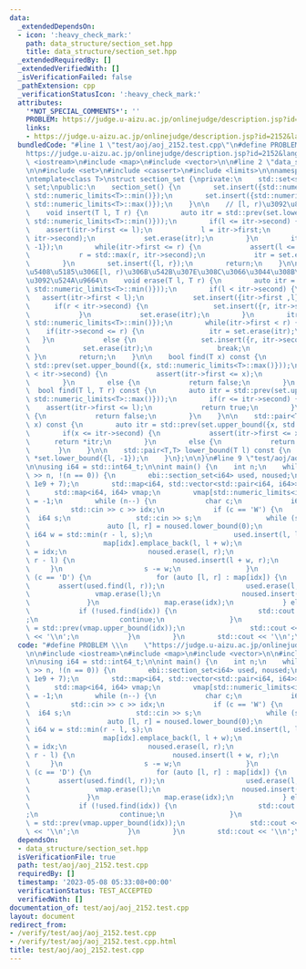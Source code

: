 ```yaml
---
data:
  _extendedDependsOn:
  - icon: ':heavy_check_mark:'
    path: data_structure/section_set.hpp
    title: data_structure/section_set.hpp
  _extendedRequiredBy: []
  _extendedVerifiedWith: []
  _isVerificationFailed: false
  _pathExtension: cpp
  _verificationStatusIcon: ':heavy_check_mark:'
  attributes:
    '*NOT_SPECIAL_COMMENTS*': ''
    PROBLEM: https://judge.u-aizu.ac.jp/onlinejudge/description.jsp?id=2152&lang=jp
    links:
    - https://judge.u-aizu.ac.jp/onlinejudge/description.jsp?id=2152&lang=jp
  bundledCode: "#line 1 \"test/aoj/aoj_2152.test.cpp\"\n#define PROBLEM \\\n    \"\
    https://judge.u-aizu.ac.jp/onlinejudge/description.jsp?id=2152&lang=jp\"\n\n#include\
    \ <iostream>\n#include <map>\n#include <vector>\n\n#line 2 \"data_structure/section_set.hpp\"\
    \n\n#include <set>\n#include <cassert>\n#include <limits>\n\nnamespace ebi {\n\
    \ntemplate<class T>\nstruct section_set {\nprivate:\n    std::set<std::pair<T,T>>\
    \ set;\npublic:\n    section_set() {\n        set.insert({std::numeric_limits<T>::min(),\
    \ std::numeric_limits<T>::min()});\n        set.insert({std::numeric_limits<T>::max(),\
    \ std::numeric_limits<T>::max()});\n    }\n\n    // [l, r)\u3092\u8FFD\u52A0\n\
    \    void insert(T l, T r) {\n        auto itr = std::prev(set.lower_bound({l,\
    \ std::numeric_limits<T>::min()}));\n        if(l <= itr->second) {\n        \
    \    assert(itr->first <= l);\n            l = itr->first;\n            r = std::max(r,\
    \ itr->second);\n            set.erase(itr);\n        }\n        itr = set.lower_bound({l,\
    \ -1});\n        while(itr->first <= r) {\n            assert(l <= itr->first);\n\
    \            r = std::max(r, itr->second);\n            itr = set.erase(itr);\n\
    \        }\n        set.insert({l, r});\n        return;\n    }\n\n    // \u96C6\
    \u5408\u5185\u306E[l, r)\u306B\u542B\u307E\u308C\u3066\u3044\u308B\u8981\u7D20\
    \u3092\u524A\u9664\n    void erase(T l, T r) {\n        auto itr = std::prev(set.lower_bound({l,\
    \ std::numeric_limits<T>::min()}));\n        if(l < itr->second) {\n         \
    \   assert(itr->first < l);\n            set.insert({itr->first ,l});\n      \
    \      if(r < itr->second) {\n                set.insert({r, itr->second});\n\
    \            }\n            set.erase(itr);\n        }\n        itr = set.lower_bound({l,\
    \ std::numeric_limits<T>::min()});\n        while(itr->first < r) {\n        \
    \    if(itr->second <= r) {\n                itr = set.erase(itr);\n         \
    \   }\n            else {\n                set.insert({r, itr->second});\n   \
    \             set.erase(itr);\n                break;\n            }\n       \
    \ }\n        return;\n    }\n\n    bool find(T x) const {\n        auto itr =\
    \ std::prev(set.upper_bound({x, std::numeric_limits<T>::max()}));\n        if(x\
    \ < itr->second) {\n            assert(itr->first <= x);\n            return true;\n\
    \        }\n        else {\n            return false;\n        }\n    }\n\n  \
    \  bool find(T l, T r) const {\n        auto itr = std::prev(set.upper_bound({l,\
    \ std::numeric_limits<T>::max()}));\n        if(r <= itr->second) {\n        \
    \    assert(itr->first <= l);\n            return true;\n        }\n        else\
    \ {\n            return false;\n        }\n    }\n\n    std::pair<T,T> belong(T\
    \ x) const {\n        auto itr = std::prev(set.upper_bound({x, std::numeric_limits<T>::max()}));\n\
    \        if(x <= itr->second) {\n            assert(itr->first <= x);\n      \
    \      return *itr;\n        }\n        else {\n            return {0, 0};\n \
    \       }\n    }\n\n    std::pair<T,T> lower_bound(T l) const {\n        return\
    \ *set.lower_bound({l, -1});\n    }\n};\n\n}\n#line 9 \"test/aoj/aoj_2152.test.cpp\"\
    \n\nusing i64 = std::int64_t;\n\nint main() {\n    int n;\n    while (std::cin\
    \ >> n, !(n == 0)) {\n        ebi::section_set<i64> used, noused;\n        noused.insert(0,\
    \ 1e9 + 7);\n        std::map<i64, std::vector<std::pair<i64, i64>>> map;\n  \
    \      std::map<i64, i64> vmap;\n        vmap[std::numeric_limits<i64>::max()]\
    \ = -1;\n        while (n--) {\n            char c;\n            i64 idx;\n  \
    \          std::cin >> c >> idx;\n            if (c == 'W') {\n              \
    \  i64 s;\n                std::cin >> s;\n                while (s > 0) {\n \
    \                   auto [l, r] = noused.lower_bound(0);\n                   \
    \ i64 w = std::min(r - l, s);\n                    used.insert(l, l + w);\n  \
    \                  map[idx].emplace_back(l, l + w);\n                    vmap[l]\
    \ = idx;\n                    noused.erase(l, r);\n                    if (w !=\
    \ r - l) {\n                        noused.insert(l + w, r);\n               \
    \     }\n                    s -= w;\n                }\n            } else if\
    \ (c == 'D') {\n                for (auto [l, r] : map[idx]) {\n             \
    \       assert(used.find(l, r));\n                    used.erase(l, r);\n    \
    \                vmap.erase(l);\n                    noused.insert(l, r);\n  \
    \              }\n                map.erase(idx);\n            } else {\n    \
    \            if (!used.find(idx)) {\n                    std::cout << \"-1\\n\"\
    ;\n                    continue;\n                }\n                auto itr\
    \ = std::prev(vmap.upper_bound(idx));\n                std::cout << itr->second\
    \ << '\\n';\n            }\n        }\n        std::cout << '\\n';\n    }\n}\n"
  code: "#define PROBLEM \\\n    \"https://judge.u-aizu.ac.jp/onlinejudge/description.jsp?id=2152&lang=jp\"\
    \n\n#include <iostream>\n#include <map>\n#include <vector>\n\n#include \"data_structure/section_set.hpp\"\
    \n\nusing i64 = std::int64_t;\n\nint main() {\n    int n;\n    while (std::cin\
    \ >> n, !(n == 0)) {\n        ebi::section_set<i64> used, noused;\n        noused.insert(0,\
    \ 1e9 + 7);\n        std::map<i64, std::vector<std::pair<i64, i64>>> map;\n  \
    \      std::map<i64, i64> vmap;\n        vmap[std::numeric_limits<i64>::max()]\
    \ = -1;\n        while (n--) {\n            char c;\n            i64 idx;\n  \
    \          std::cin >> c >> idx;\n            if (c == 'W') {\n              \
    \  i64 s;\n                std::cin >> s;\n                while (s > 0) {\n \
    \                   auto [l, r] = noused.lower_bound(0);\n                   \
    \ i64 w = std::min(r - l, s);\n                    used.insert(l, l + w);\n  \
    \                  map[idx].emplace_back(l, l + w);\n                    vmap[l]\
    \ = idx;\n                    noused.erase(l, r);\n                    if (w !=\
    \ r - l) {\n                        noused.insert(l + w, r);\n               \
    \     }\n                    s -= w;\n                }\n            } else if\
    \ (c == 'D') {\n                for (auto [l, r] : map[idx]) {\n             \
    \       assert(used.find(l, r));\n                    used.erase(l, r);\n    \
    \                vmap.erase(l);\n                    noused.insert(l, r);\n  \
    \              }\n                map.erase(idx);\n            } else {\n    \
    \            if (!used.find(idx)) {\n                    std::cout << \"-1\\n\"\
    ;\n                    continue;\n                }\n                auto itr\
    \ = std::prev(vmap.upper_bound(idx));\n                std::cout << itr->second\
    \ << '\\n';\n            }\n        }\n        std::cout << '\\n';\n    }\n}"
  dependsOn:
  - data_structure/section_set.hpp
  isVerificationFile: true
  path: test/aoj/aoj_2152.test.cpp
  requiredBy: []
  timestamp: '2023-05-08 05:33:08+00:00'
  verificationStatus: TEST_ACCEPTED
  verifiedWith: []
documentation_of: test/aoj/aoj_2152.test.cpp
layout: document
redirect_from:
- /verify/test/aoj/aoj_2152.test.cpp
- /verify/test/aoj/aoj_2152.test.cpp.html
title: test/aoj/aoj_2152.test.cpp
---
```

